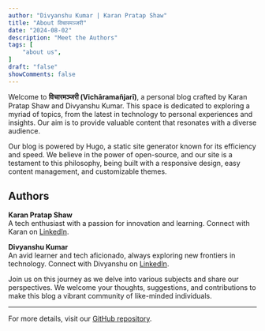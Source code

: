 ```yaml
---
author: "Divyanshu Kumar | Karan Pratap Shaw"
title: "About विचारमञ्जरी"
date: "2024-08-02"
description: "Meet the Authors"
tags: [
    "about us",
]
draft: "false"
showComments: false
---
```


Welcome to **विचारमञ्जरी (Vichāramañjarī)**, a personal blog crafted by Karan Pratap Shaw and Divyanshu Kumar. This space is dedicated to exploring a myriad of topics, from the latest in technology to personal experiences and insights. Our aim is to provide valuable content that resonates with a diverse audience.

Our blog is powered by Hugo, a static site generator known for its efficiency and speed. We believe in the power of open-source, and our site is a testament to this philosophy, being built with a responsive design, easy content management, and customizable themes.

## Authors

**Karan Pratap Shaw**  
A tech enthusiast with a passion for innovation and learning. Connect with Karan on [LinkedIn](https://www.linkedin.com).

**Divyanshu Kumar**  
An avid learner and tech aficionado, always exploring new frontiers in technology. Connect with Divyanshu on [LinkedIn](https://www.linkedin.com).

Join us on this journey as we delve into various subjects and share our perspectives. We welcome your thoughts, suggestions, and contributions to make this blog a vibrant community of like-minded individuals.

--- 

For more details, visit our [GitHub repository](https://github.com/iCaran/theBlog).
